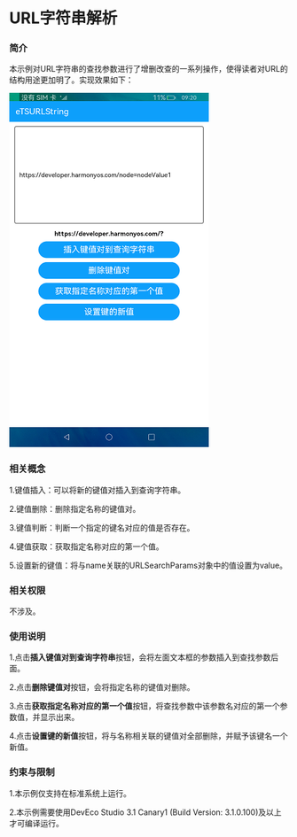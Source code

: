 # URL字符串解析

### 简介

本示例对URL字符串的查找参数进行了增删改查的一系列操作，使得读者对URL的结构用途更加明了。实现效果如下：

![](screenshot/device/main.png)

### 相关概念

1.键值插入：可以将新的键值对插入到查询字符串。

2.键值删除：删除指定名称的键值对。

3.键值判断：判断一个指定的键名对应的值是否存在。

4.键值获取：获取指定名称对应的第一个值。

5.设置新的键值：将与name关联的URLSearchParams对象中的值设置为value。

### 相关权限

不涉及。

### 使用说明

1.点击**插入键值对到查询字符串**按钮，会将左面文本框的参数插入到查找参数后面。

2.点击**删除键值对**按钮，会将指定名称的键值对删除。

3.点击**获取指定名称对应的第一个值**按钮，将查找参数中该参数名对应的第一个参数值，并显示出来。

4.点击**设置键的新值**按钮，将与名称相关联的键值对全部删除，并赋予该键名一个新值。

### 约束与限制

1.本示例仅支持在标准系统上运行。

2.本示例需要使用DevEco Studio 3.1 Canary1 (Build Version: 3.1.0.100)及以上才可编译运行。